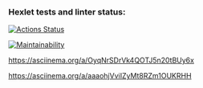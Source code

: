 ### Hexlet tests and linter status:

[![Actions Status](https://github.com/irina-vadimovna/frontend-project-lvl1/actions/workflows/hexlet-check.yml/badge.svg)](https://github.com/irina-vadimovna/frontend-project-lvl1/actions)

[![Maintainability](https://api.codeclimate.com/v1/badges/676485a62dc7978d7f07/maintainability)](https://codeclimate.com/github/irina-vadimovna/frontend-project-lvl1/maintainability)

https://asciinema.org/a/OyqNrSDrVk4QOTJ5n20tBUy6x

https://asciinema.org/a/aaaohjVviIZyMt8RZm1OUKRHH